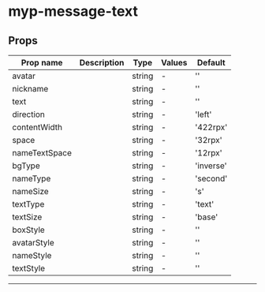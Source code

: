 # myp-message-text

## Props

| Prop name     | Description | Type   | Values | Default   |
| ------------- | ----------- | ------ | ------ | --------- |
| avatar        |             | string | -      | ''        |
| nickname      |             | string | -      | ''        |
| text          |             | string | -      | ''        |
| direction     |             | string | -      | 'left'    |
| contentWidth  |             | string | -      | '422rpx'  |
| space         |             | string | -      | '32rpx'   |
| nameTextSpace |             | string | -      | '12rpx'   |
| bgType        |             | string | -      | 'inverse' |
| nameType      |             | string | -      | 'second'  |
| nameSize      |             | string | -      | 's'       |
| textType      |             | string | -      | 'text'    |
| textSize      |             | string | -      | 'base'    |
| boxStyle      |             | string | -      | ''        |
| avatarStyle   |             | string | -      | ''        |
| nameStyle     |             | string | -      | ''        |
| textStyle     |             | string | -      | ''        |

---
